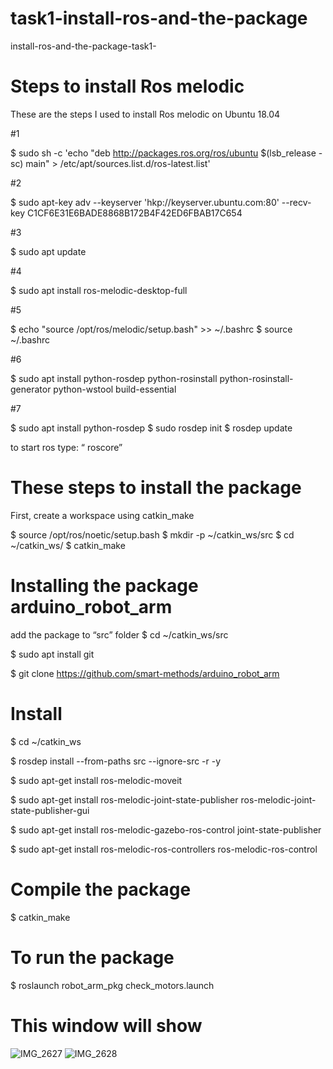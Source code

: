# task1-install-ros-and-the-package
install-ros-and-the-package-task1-
# Steps to install Ros melodic
These are the steps I used to install Ros melodic on Ubuntu 18.04

#1

$ sudo sh -c 'echo "deb http://packages.ros.org/ros/ubuntu $(lsb_release -sc) main" > /etc/apt/sources.list.d/ros-latest.list'

#2

$ sudo apt-key adv --keyserver 'hkp://keyserver.ubuntu.com:80' --recv-key C1CF6E31E6BADE8868B172B4F42ED6FBAB17C654

#3

$ sudo apt update

#4

$ sudo apt install ros-melodic-desktop-full

#5

$ echo "source /opt/ros/melodic/setup.bash" >> ~/.bashrc
$ source ~/.bashrc

#6

$ sudo apt install python-rosdep python-rosinstall python-rosinstall-generator python-wstool build-essential

#7

$ sudo apt install python-rosdep
$ sudo rosdep init
$ rosdep update

to start ros type:  “ roscore”
 
# These steps to install the package 

First, create a workspace using catkin_make
 
$ source /opt/ros/noetic/setup.bash
$ mkdir -p ~/catkin_ws/src
$ cd ~/catkin_ws/
$ catkin_make

# Installing the package arduino_robot_arm

add the package to “src” folder 
$ cd ~/catkin_ws/src

$ sudo apt install git

$ git clone https://github.com/smart-methods/arduino_robot_arm

# Install 
$ cd ~/catkin_ws

$ rosdep install --from-paths src --ignore-src -r -y

$ sudo apt-get install ros-melodic-moveit

$ sudo apt-get install ros-melodic-joint-state-publisher ros-melodic-joint-state-publisher-gui

$ sudo apt-get install ros-melodic-gazebo-ros-control joint-state-publisher

$ sudo apt-get install ros-melodic-ros-controllers ros-melodic-ros-control

# Compile the package 
$ catkin_make

# To run the package 

$ roslaunch robot_arm_pkg check_motors.launch

# This window will show 
![IMG_2627](https://user-images.githubusercontent.com/86249220/123991281-40989380-d9d3-11eb-948f-cf5123677671.jpeg)
![IMG_2628](https://user-images.githubusercontent.com/86249220/123991619-8ce3d380-d9d3-11eb-830e-a759db13b852.jpeg)
